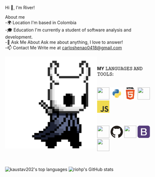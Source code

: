 Hi 👋, I'm River!




About me
<br/>
-🌍 Location I'm based in Colombia  <br/>
-🎓 Education  I'm currently a student of software analysis and development.<br/> 
-💬 Ask Me About Ask me about anything, I love to answer!    <br/>
-📫 Contact Me  Write me at [carloshenao0418@gmail.com](mailto:carloshenao0418@gmail.com)<br/>

 <img align="left" height="300px" width="300px" alt="𝙶𝙸𝙵" src="https://raw.githubusercontent.com/TanZng/TanZng/master/assets/hollor_knight3.gif" />

<br/>

**MY 𝙻𝙰𝙽𝙶𝚄𝙰𝙶𝙴𝚂 𝙰𝙽𝙳 𝚃𝙾𝙾𝙻𝚂:**  
<br/>
<br/>
<code><img height="40" width="40" src="https://images.vexels.com/media/users/3/166401/isolated/preview/b82aa7ac3f736dd78570dd3fa3fa9e24-java-programming-language-icon-by-vexels.png"></code>
<code><img height="40" width="40" src="https://raw.githubusercontent.com/github/explore/80688e429a7d4ef2fca1e82350fe8e3517d3494d/topics/python/python.png"></code>
<code><img height="40" width="40" src="https://raw.githubusercontent.com/github/explore/80688e429a7d4ef2fca1e82350fe8e3517d3494d/topics/html/html.png"></code>
<code><img height="40" width="40" src="https://cdn.iconscout.com/icon/free/png-256/css-131-722685.png"></code>
<code><img height="40" width="40" src="https://raw.githubusercontent.com/github/explore/80688e429a7d4ef2fca1e82350fe8e3517d3494d/topics/javascript/javascript.png"></code>
#
<code><img height="40" width="40" src="https://upload.wikimedia.org/wikipedia/commons/thumb/3/3f/Git_icon.svg/1024px-Git_icon.svg.png"></code>
<code><img height="40" width="40" src="https://raw.githubusercontent.com/github/explore/80688e429a7d4ef2fca1e82350fe8e3517d3494d/topics/github-api/github-api.png"></code>
<code><img height="40" width="40" src="https://upload.wikimedia.org/wikipedia/commons/thumb/b/b2/Database-mysql.svg/1200px-Database-mysql.svg.png"></code>
<code><img height="40" width="40" src="https://raw.githubusercontent.com/github/explore/80688e429a7d4ef2fca1e82350fe8e3517d3494d/topics/bootstrap/bootstrap.png"></code>
<code><img height="40" width="40" src="https://upload.wikimedia.org/wikipedia/commons/thumb/5/5b/Arduino_Logo_Registered.svg/1200px-Arduino_Logo_Registered.svg.png"></code>
<br/>
<br/>
<br/>
  <div aling="right">
    <img src="https://github-readme-stats.vercel.app/api/top-langs/?username=kaustav202&exclude_repo=Portfolio,HomePal&langs_count=7&layout=compact&bg_color=#8a2be2" alt="kaustav202's top languages" />
    <img src="https://github-readme-stats.vercel.app/api?username=riohp&show_icons=true&theme=radical" alt="riohp's GitHub stats" />
  </div>
<br/>

<br/>





